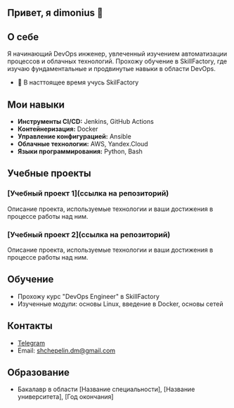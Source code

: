 ## Привет, я dimonius 👋

## О себе
Я начинающий DevOps инженер, увлеченный изучением автоматизации процессов и облачных технологий. Прохожу обучение в SkillFactory, где изучаю фундаментальные и продвинутые навыки в области DevOps.
- 🌱 В насттоящее время учусь SkilFactory
## Мои навыки
- **Инструменты CI/CD:** Jenkins, GitHub Actions
- **Контейнеризация:** Docker
- **Управление конфигурацией:** Ansible
- **Облачные технологии:** AWS, Yandex.Cloud
- **Языки программирования:** Python, Bash

## Учебные проекты
### [Учебный проект 1](ссылка на репозиторий)
Описание проекта, используемые технологии и ваши достижения в процессе работы над ним.

### [Учебный проект 2](ссылка на репозиторий)
Описание проекта, используемые технологии и ваши достижения в процессе работы над ним.

## Обучение
- Прохожу курс "DevOps Engineer" в SkillFactory
- Изученные модули: основы Linux, введение в Docker, основы сетей

## Контакты
- [Telegram](https://t.me/dimmonis)
- Email: shchepelin.dm@gmail.com

## Образование
- Бакалавр в области [Название специальности], [Название университета], [Год окончания]


<!--
**dimonius-s/dimonius-s** is a ✨ _special_ ✨ repository because its `README.md` (this file) appears on your GitHub profile.

Here are some ideas to get you started:

- 🔭 I’m currently working on ...
- 🌱 I’m currently learning ...
- 👯 I’m looking to collaborate on ...
- 🤔 I’m looking for help with ...
- 💬 Ask me about ...
- 📫 How to reach me: ...
- 😄 Pronouns: ...
- ⚡ Fun fact: ...
-->
<div id="stat" align="center">
    <img src="https://github-profile-summary-cards.vercel.app/api/cards/profile-details?username=dimonius-s&theme=github_dark" alt=""/>
    <img src="https://github-profile-summary-cards.vercel.app/api/cards/most-commit-language?username=dimonius-s&theme=github_dark" alt=""/>
     <img src="https://github-profile-summary-cards.vercel.app/api/cards/stats?username=dimonius-s&theme=github_dark" alt=""/>
</div>
